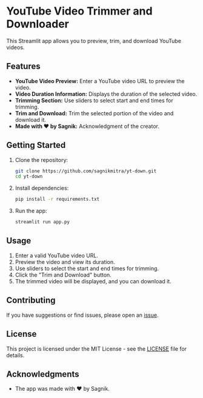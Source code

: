 # YouTube Video Trimmer and Downloader

This Streamlit app allows you to preview, trim, and download YouTube videos.

## Features

- **YouTube Video Preview:** Enter a YouTube video URL to preview the video.
- **Video Duration Information:** Displays the duration of the selected video.
- **Trimming Section:** Use sliders to select start and end times for trimming.
- **Trim and Download:** Trim the selected portion of the video and download it.
- **Made with ❤️ by Sagnik:** Acknowledgment of the creator.

## Getting Started

1. Clone the repository:

   ```bash
   git clone https://github.com/sagnikmitra/yt-down.git
   cd yt-down
   ```
2. Install dependencies:

   ```bash
   pip install -r requirements.txt
   ```
3. Run the app:

   ```bash
   streamlit run app.py
   ```

## Usage

1. Enter a valid YouTube video URL.
2. Preview the video and view its duration.
3. Use sliders to select the start and end times for trimming.
4. Click the "Trim and Download" button.
5. The trimmed video will be displayed, and you can download it.

## Contributing

If you have suggestions or find issues, please open an [issue](https://github.com/sagnikmitra/yt-down/issues).

## License

This project is licensed under the MIT License - see the [LICENSE](LICENSE) file for details.

## Acknowledgments

- The app was made with ❤️ by Sagnik.
